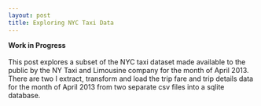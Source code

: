 ```yaml
---
layout: post
title: Exploring NYC Taxi Data
---
```


**Work in Progress**  <br />  <br />  This post explores a subset of the NYC taxi dataset made available to the public by the NY Taxi and Limousine company for the month of April 2013. There are two I extract, transform and load the trip fare and trip details data for the month of April 2013 from two separate csv files into a sqlite database.
